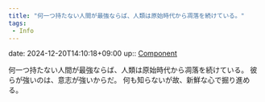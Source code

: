 ```yaml
---
title: "何一つ持たない人間が最強ならば、人類は原始時代から凋落を続けている。"
tags:
 - Info
---
```


date: 2024-12-20T14:10:18+09:00
up:: [Component](../Bar/Novel/Chaos/Component.md)

何一つ持たない人間が最強ならば、人類は原始時代から凋落を続けている。
彼らが強いのは、意志が強いからだ。
何も知らないが故、新鮮な心で掘り進める。